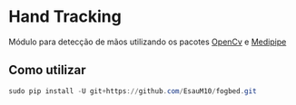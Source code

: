 # Hand Tracking

Módulo para detecção de mãos utilizando os pacotes [OpenCv]() e [Medipipe]()

## Como utilizar


```powershell
sudo pip install -U git+https://github.com/EsauM10/fogbed.git
```
